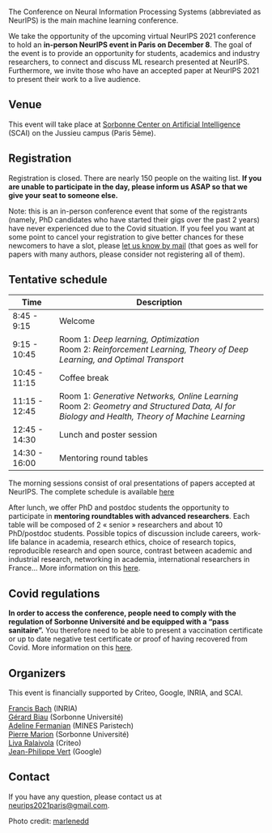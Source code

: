 The Conference on Neural Information Processing Systems (abbreviated as NeurIPS) is the main machine learning conference.

We take the opportunity of the upcoming virtual NeurIPS 2021 conference to hold an **in-person NeurIPS event in Paris on December 8**. The goal of the event is to provide an opportunity for students, academics and industry researchers, to connect and discuss ML research presented at NeurIPS. Furthermore, we invite those who have an accepted paper at NeurIPS 2021 to present their work to a live audience.

## Venue

This event will take place at [Sorbonne Center on Artificial Intelligence](https://scai.sorbonne-universite.fr) (SCAI) on the Jussieu campus (Paris 5ème).

## Registration

Registration is closed. There are nearly 150 people on the waiting list. **If you are unable to participate in the day, please inform us ASAP so that we give your seat to someone else.**

Note: this is an in-person conference event that some of the registrants (namely, PhD candidates who have started their gigs over the past 2 years) have never experienced due to the Covid situation. If you feel you want at some point to cancel your registration to give better chances for these newcomers to have a slot, please [let us know by mail](mailto:neurips2021paris@gmail.com) (that goes as well for papers with many authors, please consider not registering all of them).

## Tentative schedule

| **Time**    | **Description** |
| ----------- | ----------- |
| 8:45 - 9:15   | Welcome    |
| 9:15 - 10:45  | Room 1: *Deep learning, Optimization* <br> Room 2: *Reinforcement Learning, Theory of Deep Learning, and Optimal Transport* |
| 10:45 - 11:15 | Coffee break |
| 11:15 - 12:45 | Room 1: *Generative Networks, Online Learning*  <br> Room 2: *Geometry and Structured Data, AI for Biology and Health, Theory of Machine Learning* |
| 12:45 - 14:30  | Lunch and poster session   |
| 14:30 - 16:00 | Mentoring round tables |

The morning sessions consist of oral presentations of papers accepted at NeurIPS. The complete schedule is available [here](https://docs.google.com/spreadsheets/d/1Re-2y3GyIZf9SuROiLgHu1beTaIslrfKd_VoBTcjpWY/edit?usp=sharing)

After lunch, we offer PhD and postdoc students the opportunity to participate in **mentoring roundtables with advanced researchers**. Each table will be composed of 2 « senior »  researchers and about 10 PhD/postdoc students. Possible topics of discussion include careers, work-life balance in academia, research ethics, choice of research topics, reproducible research and open source, contrast between academic and industrial research, networking in academia, international researchers in France… More information on this [here](https://docs.google.com/spreadsheets/d/1Re-2y3GyIZf9SuROiLgHu1beTaIslrfKd_VoBTcjpWY/edit#gid=493703907?usp=sharing).

## Covid regulations

**In order to access the conference, people need to comply with the regulation of Sorbonne Université and be equipped with a “pass sanitaire”.** You therefore need to be able to present a vaccination certificate or up to date negative test certificate or proof of having recovered from Covid. More information on this [here](https://www.gouvernement.fr/info-coronavirus).

## Organizers

This event is financially supported by Criteo, Google, INRIA, and SCAI.

[Francis Bach](https://www.di.ens.fr/~fbach/) (INRIA)  
[Gérard Biau](https://www.lpsm.paris/pageperso/biau/) (Sorbonne Université)  
[Adeline Fermanian](https://afermanian.github.io) (MINES Paristech)  
[Pierre Marion](https://pierremarion23.github.io) (Sorbonne Université)  
[Liva Ralaivola](https://pageperso.lif.univ-mrs.fr/~liva.ralaivola/doku.php) (Criteo)  
[Jean-Philippe Vert](https://members.cbio.mines-paristech.fr/~jvert/) (Google)  

## Contact

If you have any question, please contact us at [neurips2021paris@gmail.com](mailto:neurips2021paris@gmail.com).


Photo credit: [marlenedd](https://www.flickr.com/photos/24241643@N00/49478118648)
